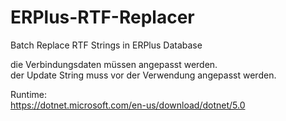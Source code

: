 # ERPlus-RTF-Replacer
Batch Replace RTF Strings in ERPlus Database

die Verbindungsdaten müssen angepasst werden.  
der Update String muss vor der Verwendung angepasst werden.  

Runtime:  
https://dotnet.microsoft.com/en-us/download/dotnet/5.0
